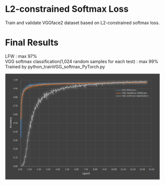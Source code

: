 # L2-constrained Softmax Loss
Train and validate VGGface2 dataset based on L2-constrained softmax loss.

# Final Results

LFW : max 97%  
VGG softmax classification(1,024 random samples for each test) : max 99%  
Trained by python_trainVGG_softmax_PyTorch.py

![Alt text]( ./LFW.png "Accuracy")
